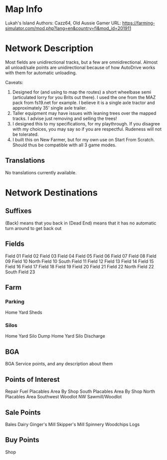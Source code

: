 # Map Info
Lukah's Island
Authors: Cazz64, Old Aussie Gamer
URL: https://farming-simulator.com/mod.php?lang=en&country=fi&mod_id=201911

# Network Description
Most fields are unidirectional tracks, but a few are omnidirectional. Almost all unload/sale points are unidirectional because of how AutoDrive works with them for automatic unloading.

Caveats:
1. Designed for (and using to map the routes) a short wheelbase semi (articulated lorry for you Brits out there). I used the one from the MAZ pack from fs19.net for example. I believe it is a single axle tractor and approximately 35' single axle trailer.
2. Taller equipment may have issues with leaning trees over the mapped tracks. I advise just removing and selling the trees!
3. I designed this to my specifications, for my playthrough. If you disagree with my choices, you may say so if you are respectful. Rudeness will not be tolerated.
4. I built this on New Farmer, but for my own use on Start From Scratch. Should thus be compatible with all 3 game modes.

## Translations
No translations currently available.

# Network Destinations
## Suffixes
(Back) means that you back in
(Dead End) means that it has no automatic turn around to get back out

## Fields
Field 01
Field 02
Field 03
Field 04
Field 05
Field 06
Field 07
Field 08
Field 09
Field 10 North
Field 10 South
Field 11
Field 12
Field 13
Field 14
Field 15
Field 16
Field 17
Field 18
Field 19
Field 20
Field 21
Field 22 North
Field 22 South
Field 23

## Farm
### Parking
Home Yard Sheds

### Silos
Home Yard Silo Dump
Home Yard Silo Discharge

## BGA
BGA Service points, and any description about them

## Points of Interest
Repair
Fuel
Placables Area By Shop South
Placables Area By Shop North
Placables Area Southwest
Woodlot NW
Sawmill/Woodlot

## Sale Points
Bales
Dairy
Ginger's Mill
Skipper's Mill
Spinnery
Woodchips
Logs

## Buy Points
Shop